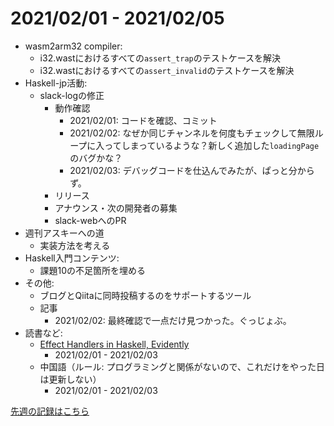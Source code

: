 # 2021/02/01 - 2021/02/05

- wasm2arm32 compiler:
    - i32.wastにおけるすべての`assert_trap`のテストケースを解決
    - i32.wastにおけるすべての`assert_invalid`のテストケースを解決
- Haskell-jp活動:
    - slack-logの修正
        - 動作確認
            - 2021/02/01: コードを確認、コミット
            - 2021/02/02: なぜか同じチャンネルを何度もチェックして無限ループに入ってしまっているような？新しく追加した`loadingPage`のバグかな？
            - 2021/02/03: デバッグコードを仕込んでみたが、ぱっと分からず。
        - リリース
        - アナウンス・次の開発者の募集
        - slack-webへのPR
- 週刊アスキーへの道
    - 実装方法を考える
- Haskell入門コンテンツ:
    - 課題10の不足箇所を埋める
- その他:
    - ブログとQiitaに同時投稿するのをサポートするツール
    - 記事
        - 2021/02/02: 最終確認で一点だけ見つかった。ぐっじょぶ。
- 読書など:
    - [Effect Handlers in Haskell, Evidently](https://xnning.github.io/papers/haskell-evidently.pdf)
        - 2021/02/01 - 2021/02/03
    - 中国語（ルール: プログラミングと関係がないので、これだけをやった日は更新しない）
        - 2021/02/01 - 2021/02/03

[先週の記録はこちら](https://github.com/igrep/daily-commits/blob/6dc41fa2bba826234b0d66cd112ac1c28a12aea7/yesterday.md)
